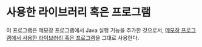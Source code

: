 # 사용한 라이브러리 혹은 프로그램

이 프로그램은 메모장 프로그램에서 Java 실행 기능을 추가한 것으로서, [메모장 프로그램에서 사용한 라이브러리 혹은 프로그램](https://github.com/logicielkr/memo/blob/master/dependency.md)을 그대로 사용한다.
